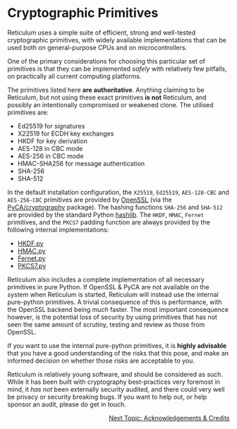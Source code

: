 # Cryptographic Primitives
Reticulum uses a simple suite of efficient, strong and well-tested cryptographic primitives, with widely available implementations that can be used both on general-purpose CPUs and on microcontrollers.

One of the primary considerations for choosing this particular set of primitives is that they can be implemented *safely* with relatively few pitfalls, on practically all current computing platforms.

The primitives listed here **are authoritative**. Anything claiming to be Reticulum, but not using these exact primitives **is not** Reticulum, and possibly an intentionally compromised or weakened clone. The utilised primitives are:

- Ed25519 for signatures
- X22519 for ECDH key exchanges
- HKDF for key derivation
- AES-128 in CBC mode
- AES-256 in CBC mode
- HMAC-SHA256 for message authentication
- SHA-256
- SHA-512

In the default installation configuration, the `X25519`, `Ed25519`, `AES-128-CBC` and `AES-256-CBC` primitives are provided by [OpenSSL](https://www.openssl.org/) (via the [PyCA/cryptography](https://github.com/pyca/cryptography) package). The hashing functions `SHA-256` and `SHA-512` are provided by the standard Python [hashlib](https://docs.python.org/3/library/hashlib.html). The `HKDF`, `HMAC`, `Fernet` primitives, and the `PKCS7` padding function are always provided by the following internal implementations:

- [HKDF.py](https://github.com/markqvist/Reticulum/blob/master/RNS/Cryptography/HKDF.py)
- [HMAC.py](https://github.com/markqvist/Reticulum/blob/master/RNS/Cryptography/HMAC.py)
- [Fernet.py](https://github.com/markqvist/Reticulum/blob/master/RNS/Cryptography/Fernet.py)
- [PKCS7.py](https://github.com/markqvist/Reticulum/blob/master/RNS/Cryptography/PKCS7.py)


Reticulum also includes a complete implementation of all necessary primitives in pure Python. If OpenSSL & PyCA are not available on the system when Reticulum is started, Reticulum will instead use the internal pure-python primitives. A trivial consequence of this is performance, with the OpenSSL backend being *much* faster. The most important consequence however, is the potential loss of security by using primitives that has not seen the same amount of scrutiny, testing and review as those from OpenSSL.

If you want to use the internal pure-python primitives, it is **highly advisable** that you have a good understanding of the risks that this pose, and make an informed decision on whether those risks are acceptable to you.

Reticulum is relatively young software, and should be considered as such. While it has been built with cryptography best-practices very foremost in mind, it _has not_ been externally security audited, and there could very well be privacy or security breaking bugs. If you want to help out, or help sponsor an audit, please do get in touch.

<p align="right"><a href="credits.html">Next Topic: Acknowledgements & Credits</a></p>
